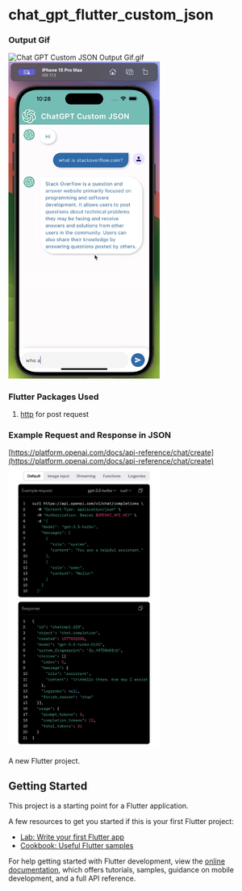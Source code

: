 # chat_gpt_flutter_custom_json

### Output Gif

![Chat GPT Custom JSON Output Gif.gif](Chat%20GPT%20Custom%20JSON%20Output%20Gif.gif)
&nbsp;
<img src="output.png" alt="Output" width="300"/>

### Flutter Packages Used

1. [http](https://pub.dev/packages/http) for post request

### Example Request and Response in JSON

[https://platform.openai.com/docs/api-reference/chat/create](https://platform.openai.com/docs/api-reference/chat/create)<br/>
<img src="OpenAI_ExampleRequest_Response_in_JSON.png" alt="Output" width="300"/>

A new Flutter project.

## Getting Started

This project is a starting point for a Flutter application.

A few resources to get you started if this is your first Flutter project:

- [Lab: Write your first Flutter app](https://docs.flutter.dev/get-started/codelab)
- [Cookbook: Useful Flutter samples](https://docs.flutter.dev/cookbook)

For help getting started with Flutter development, view the
[online documentation](https://docs.flutter.dev/), which offers tutorials,
samples, guidance on mobile development, and a full API reference.
